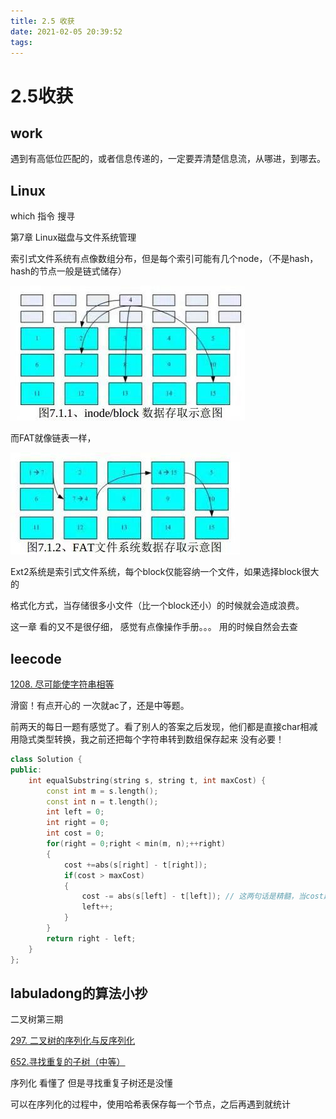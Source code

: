 ```yaml
---
title: 2.5 收获
date: 2021-02-05 20:39:52
tags:
---
```

# 2.5收获

## work

遇到有高低位匹配的，或者信息传递的，一定要弄清楚信息流，从哪进，到哪去。

## Linux

which 指令 搜寻

第7章 Linux磁盘与文件系统管理

索引式文件系统有点像数组分布，但是每个索引可能有几个node，（不是hash，hash的节点一般是链式储存）

![ext2.jpeg](../img/ext2.jpeg)



而FAT就像链表一样，

![fat.jpeg](../img/fat.jpeg)



Ext2系统是索引式文件系统，每个block仅能容纳一个文件，如果选择block很大的

格式化方式，当存储很多小文件（比一个block还小）的时候就会造成浪费。

这一章 看的又不是很仔细， 感觉有点像操作手册。。。 用的时候自然会去查

## leecode

[1208. 尽可能使字符串相等](https://leetcode-cn.com/problems/get-equal-substrings-within-budget/)

滑窗！有点开心的 一次就ac了，还是中等题。

前两天的每日一题有感觉了。看了别人的答案之后发现，他们都是直接char相减用隐式类型转换，我之前还把每个字符串转到数组保存起来 没有必要！



```c++
class Solution {
public:
    int equalSubstring(string s, string t, int maxCost) {
        const int m = s.length();
        const int n = t.length();
        int left = 0;
        int right = 0;
        int cost = 0;
        for(right = 0;right < min(m, n);++right)
        {
            cost +=abs(s[right] - t[right]);
            if(cost > maxCost)
            {
                cost -= abs(s[left] - t[left]); // 这两句话是精髓，当cost超过边界的时候，左右同时++，滑窗前移，如果第二圈还是大于边界，继续往前走，结果不会变 还是保存了最长的字符串长度！妙妙妙
                left++;
            }
        }
        return right - left;
    }
};
```

## labuladong的算法小抄

二叉树第三期

[297. 二叉树的序列化与反序列化](https://leetcode-cn.com/problems/serialize-and-deserialize-binary-tree/)

[652.寻找重复的子树（中等）](https://leetcode-cn.com/problems/find-duplicate-subtrees)

序列化 看懂了 但是寻找重复子树还是没懂

可以在序列化的过程中，使用哈希表保存每一个节点，之后再遇到就统计

